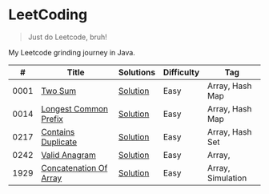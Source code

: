 # LeetCoding

> Just do Leetcode, bruh!

My Leetcode grinding journey in Java.

| #    | Title                                                                           | Solutions                                                                                                                           | Difficulty | Tag               |
|------|---------------------------------------------------------------------------------|-------------------------------------------------------------------------------------------------------------------------------------|------------|-------------------|
| 0001 | [Two Sum](https://leetcode.com/problems/two-sum/)                               | [Solution](https://github.com/ani03sha/LeetCoding/blob/main/src/main/java/org/redquark/leetcoding/arrays/TwoSum.java)               | Easy       | Array, Hash Map   |
| 0014 | [Longest Common Prefix](https://leetcode.com/problems/longest-common-prefix/)   | [Solution](https://github.com/ani03sha/LeetCoding/blob/main/src/main/java/org/redquark/leetcoding/arrays/LongestCommonPrefix.java)  | Easy       | Array, Hash Map   |
| 0217 | [Contains Duplicate](https://leetcode.com/problems/contains-duplicate/)         | [Solution](https://github.com/ani03sha/LeetCoding/blob/main/src/main/java/org/redquark/leetcoding/arrays/ContainsDuplicate.java)    | Easy       | Array, Hash Set   |
| 0242 | [Valid Anagram](https://leetcode.com/problems/valid-anagram/)                   | [Solution](https://github.com/ani03sha/LeetCoding/blob/main/src/main/java/org/redquark/leetcoding/arrays/ValidAnagram.java)         | Easy       | Array,            |
| 1929 | [Concatenation Of Array](https://leetcode.com/problems/concatenation-of-array/) | [Solution](https://github.com/ani03sha/LeetCoding/blob/main/src/main/java/org/redquark/leetcoding/arrays/ConcatenationOfArray.java) | Easy       | Array, Simulation |